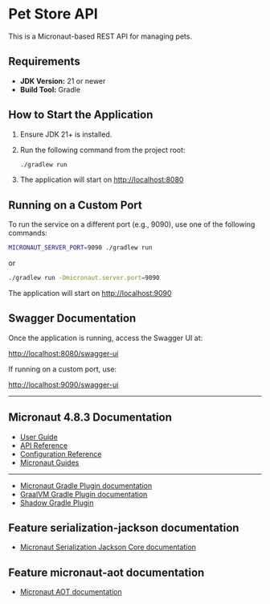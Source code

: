 # Pet Store API

This is a Micronaut-based REST API for managing pets.

## Requirements
- **JDK Version:** 21 or newer
- **Build Tool:** Gradle

## How to Start the Application

1. Ensure JDK 21+ is installed.
2. Run the following command from the project root:
   
   ```bash
   ./gradlew run
   ```

3. The application will start on [http://localhost:8080](http://localhost:8080)

## Running on a Custom Port

To run the service on a different port (e.g., 9090), use one of the following commands:

```bash
MICRONAUT_SERVER_PORT=9090 ./gradlew run
```

or

```bash
./gradlew run -Dmicronaut.server.port=9090
```

The application will start on [http://localhost:9090](http://localhost:9090)

## Swagger Documentation

Once the application is running, access the Swagger UI at:

[http://localhost:8080/swagger-ui](http://localhost:8080/swagger-ui)

If running on a custom port, use:

[http://localhost:9090/swagger-ui](http://localhost:9090/swagger-ui)

---

## Micronaut 4.8.3 Documentation

- [User Guide](https://docs.micronaut.io/4.8.3/guide/index.html)
- [API Reference](https://docs.micronaut.io/4.8.3/api/index.html)
- [Configuration Reference](https://docs.micronaut.io/4.8.3/guide/configurationreference.html)
- [Micronaut Guides](https://guides.micronaut.io/index.html)
---

- [Micronaut Gradle Plugin documentation](https://micronaut-projects.github.io/micronaut-gradle-plugin/latest/)
- [GraalVM Gradle Plugin documentation](https://graalvm.github.io/native-build-tools/latest/gradle-plugin.html)
- [Shadow Gradle Plugin](https://gradleup.com/shadow/)
## Feature serialization-jackson documentation

- [Micronaut Serialization Jackson Core documentation](https://micronaut-projects.github.io/micronaut-serialization/latest/guide/)

## Feature micronaut-aot documentation

- [Micronaut AOT documentation](https://micronaut-projects.github.io/micronaut-aot/latest/guide/)

